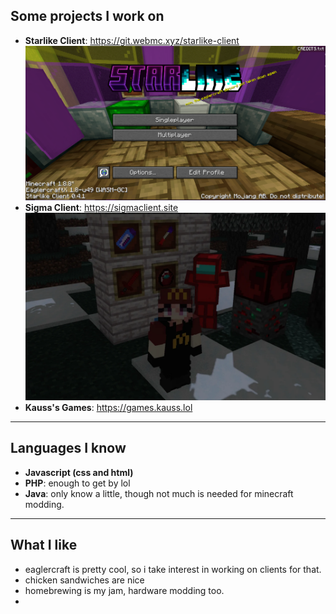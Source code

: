 
## Some projects I work on 

- **Starlike Client**: https://git.webmc.xyz/starlike-client
![skibidi](./thing.png)
- **Sigma Client**: https://sigmaclient.site
![rizz](./sigma.png)
- **Kauss's Games**: https://games.kauss.lol

---

## Languages I know

 - **Javascript (css and html)**
 - **PHP**: enough to get by lol
 - **Java**: only know a little, though not much is needed for minecraft modding. 

---

## What I like

 - eaglercraft is pretty cool, so i take interest in working on clients for that.
 - chicken sandwiches are nice
 - homebrewing is my jam, hardware modding too. 
 - 
